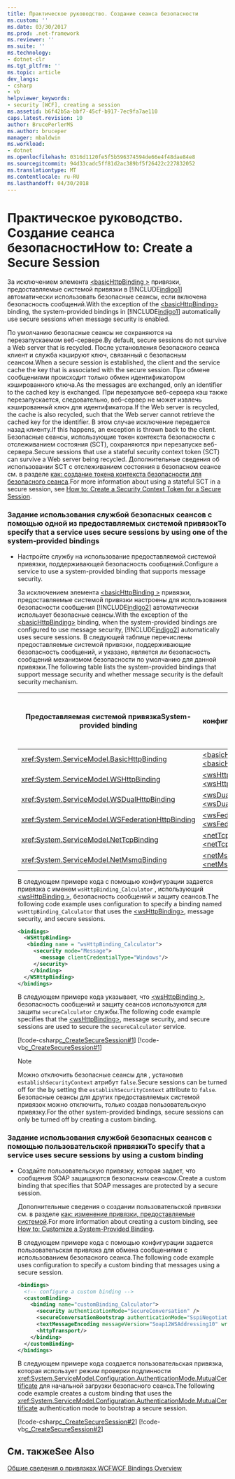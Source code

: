 ```yaml
---
title: Практическое руководство. Создание сеанса безопасности
ms.custom: ''
ms.date: 03/30/2017
ms.prod: .net-framework
ms.reviewer: ''
ms.suite: ''
ms.technology:
- dotnet-clr
ms.tgt_pltfrm: ''
ms.topic: article
dev_langs:
- csharp
- vb
helpviewer_keywords:
- security [WCF], creating a session
ms.assetid: b6f42b5a-bbf7-45cf-b917-7ec9fa7ae110
caps.latest.revision: 10
author: BrucePerlerMS
ms.author: bruceper
manager: mbaldwin
ms.workload:
- dotnet
ms.openlocfilehash: 0316d1120fe5f5b596374594de66e4f48dae84e8
ms.sourcegitcommit: 94d33cadc5ff81d2ac389bf5f26422c227832052
ms.translationtype: MT
ms.contentlocale: ru-RU
ms.lasthandoff: 04/30/2018
---
```

# <a name="how-to-create-a-secure-session"></a><span data-ttu-id="4565f-102">Практическое руководство. Создание сеанса безопасности</span><span class="sxs-lookup"><span data-stu-id="4565f-102">How to: Create a Secure Session</span></span>
<span data-ttu-id="4565f-103">За исключением элемента [ \<basicHttpBinding >](../../../../docs/framework/configure-apps/file-schema/wcf/basichttpbinding.md) привязки, предоставляемые системой привязки в [!INCLUDE[indigo1](../../../../includes/indigo1-md.md)] автоматически использовать безопасные сеансы, если включена безопасность сообщений.</span><span class="sxs-lookup"><span data-stu-id="4565f-103">With the exception of the [\<basicHttpBinding>](../../../../docs/framework/configure-apps/file-schema/wcf/basichttpbinding.md) binding, the system-provided bindings in [!INCLUDE[indigo1](../../../../includes/indigo1-md.md)] automatically use secure sessions when message security is enabled.</span></span>  
  
 <span data-ttu-id="4565f-104">По умолчанию безопасные сеансы не сохраняются на перезапускаемом веб-сервере.</span><span class="sxs-lookup"><span data-stu-id="4565f-104">By default, secure sessions do not survive a Web server that is recycled.</span></span> <span data-ttu-id="4565f-105">После установления безопасного сеанса клиент и служба кэшируют ключ, связанный с безопасным сеансом.</span><span class="sxs-lookup"><span data-stu-id="4565f-105">When a secure session is established, the client and the service cache the key that is associated with the secure session.</span></span> <span data-ttu-id="4565f-106">При обмене сообщениями происходит только обмен идентификатором кэшированного ключа.</span><span class="sxs-lookup"><span data-stu-id="4565f-106">As the messages are exchanged, only an identifier to the cached key is exchanged.</span></span> <span data-ttu-id="4565f-107">При перезапуске веб-сервера кэш также перезапускается, следовательно, веб-сервер не может извлечь кэшированный ключ для идентификатора.</span><span class="sxs-lookup"><span data-stu-id="4565f-107">If the Web server is recycled, the cache is also recycled, such that the Web server cannot retrieve the cached key for the identifier.</span></span> <span data-ttu-id="4565f-108">В этом случае исключение передается назад клиенту.</span><span class="sxs-lookup"><span data-stu-id="4565f-108">If this happens, an exception is thrown back to the client.</span></span> <span data-ttu-id="4565f-109">Безопасные сеансы, использующие токен контекста безопасности с отслеживанием состояния (SCT), сохраняются при перезапуске веб-сервера.</span><span class="sxs-lookup"><span data-stu-id="4565f-109">Secure sessions that use a stateful security context token (SCT) can survive a Web server being recycled.</span></span> <span data-ttu-id="4565f-110">Дополнительные сведения об использовании SCT с отслеживанием состояния в безопасном сеансе см. в разделе [как: создание токена контекста безопасности для безопасного сеанса](../../../../docs/framework/wcf/feature-details/how-to-create-a-security-context-token-for-a-secure-session.md).</span><span class="sxs-lookup"><span data-stu-id="4565f-110">For more information about using a stateful SCT in a secure session, see [How to: Create a Security Context Token for a Secure Session](../../../../docs/framework/wcf/feature-details/how-to-create-a-security-context-token-for-a-secure-session.md).</span></span>  
  
### <a name="to-specify-that-a-service-uses-secure-sessions-by-using-one-of-the-system-provided-bindings"></a><span data-ttu-id="4565f-111">Задание использования службой безопасных сеансов с помощью одной из предоставляемых системой привязок</span><span class="sxs-lookup"><span data-stu-id="4565f-111">To specify that a service uses secure sessions by using one of the system-provided bindings</span></span>  
  
-   <span data-ttu-id="4565f-112">Настройте службу на использование предоставляемой системой привязки, поддерживающей безопасность сообщений.</span><span class="sxs-lookup"><span data-stu-id="4565f-112">Configure a service to use a system-provided binding that supports message security.</span></span>  
  
     <span data-ttu-id="4565f-113">За исключением элемента [ \<basicHttpBinding >](../../../../docs/framework/configure-apps/file-schema/wcf/basichttpbinding.md) привязки, предоставляемые системой привязки настроены для использования безопасности сообщения [!INCLUDE[indigo2](../../../../includes/indigo2-md.md)] автоматически использует безопасные сеансы.</span><span class="sxs-lookup"><span data-stu-id="4565f-113">With the exception of the [\<basicHttpBinding>](../../../../docs/framework/configure-apps/file-schema/wcf/basichttpbinding.md) binding, when the system-provided bindings are configured to use message security, [!INCLUDE[indigo2](../../../../includes/indigo2-md.md)] automatically uses secure sessions.</span></span> <span data-ttu-id="4565f-114">В следующей таблице перечислены предоставляемые системой привязки, поддерживающие безопасность сообщений, и указано, является ли безопасность сообщений механизмом безопасности по умолчанию для данной привязки.</span><span class="sxs-lookup"><span data-stu-id="4565f-114">The following table lists the system-provided bindings that support message security and whether message security is the default security mechanism.</span></span>  
  
    |<span data-ttu-id="4565f-115">Предоставляемая системой привязка</span><span class="sxs-lookup"><span data-stu-id="4565f-115">System-provided binding</span></span>|<span data-ttu-id="4565f-116">Элемент конфигурации</span><span class="sxs-lookup"><span data-stu-id="4565f-116">Configuration element</span></span>|<span data-ttu-id="4565f-117">Безопасность сообщений включена по умолчанию</span><span class="sxs-lookup"><span data-stu-id="4565f-117">Message security on by default</span></span>|  
    |------------------------------|---------------------------|------------------------------------|  
    |<xref:System.ServiceModel.BasicHttpBinding>|[<span data-ttu-id="4565f-118">\<basicHttpBinding ></span><span class="sxs-lookup"><span data-stu-id="4565f-118">\<basicHttpBinding></span></span>](../../../../docs/framework/configure-apps/file-schema/wcf/basichttpbinding.md)|<span data-ttu-id="4565f-119">Нет</span><span class="sxs-lookup"><span data-stu-id="4565f-119">No</span></span>|  
    |<xref:System.ServiceModel.WSHttpBinding>|[<span data-ttu-id="4565f-120">\<wsHttpBinding ></span><span class="sxs-lookup"><span data-stu-id="4565f-120">\<wsHttpBinding></span></span>](../../../../docs/framework/configure-apps/file-schema/wcf/wshttpbinding.md)|<span data-ttu-id="4565f-121">Да</span><span class="sxs-lookup"><span data-stu-id="4565f-121">Yes</span></span>|  
    |<xref:System.ServiceModel.WSDualHttpBinding>|[<span data-ttu-id="4565f-122">\<wsDualHttpBinding ></span><span class="sxs-lookup"><span data-stu-id="4565f-122">\<wsDualHttpBinding></span></span>](../../../../docs/framework/configure-apps/file-schema/wcf/wsdualhttpbinding.md)|<span data-ttu-id="4565f-123">Да</span><span class="sxs-lookup"><span data-stu-id="4565f-123">Yes</span></span>|  
    |<xref:System.ServiceModel.WSFederationHttpBinding>|[<span data-ttu-id="4565f-124">\<wsFederationHttpBinding ></span><span class="sxs-lookup"><span data-stu-id="4565f-124">\<wsFederationHttpBinding></span></span>](../../../../docs/framework/configure-apps/file-schema/wcf/wsfederationhttpbinding.md)|<span data-ttu-id="4565f-125">Да</span><span class="sxs-lookup"><span data-stu-id="4565f-125">Yes</span></span>|  
    |<xref:System.ServiceModel.NetTcpBinding>|[<span data-ttu-id="4565f-126">\<netTcpBinding ></span><span class="sxs-lookup"><span data-stu-id="4565f-126">\<netTcpBinding></span></span>](../../../../docs/framework/configure-apps/file-schema/wcf/nettcpbinding.md)|<span data-ttu-id="4565f-127">Нет</span><span class="sxs-lookup"><span data-stu-id="4565f-127">No</span></span>|  
    |<xref:System.ServiceModel.NetMsmqBinding>|[<span data-ttu-id="4565f-128">\<netMsmqBinding ></span><span class="sxs-lookup"><span data-stu-id="4565f-128">\<netMsmqBinding></span></span>](../../../../docs/framework/configure-apps/file-schema/wcf/netmsmqbinding.md)|<span data-ttu-id="4565f-129">Нет</span><span class="sxs-lookup"><span data-stu-id="4565f-129">No</span></span>|  
  
     <span data-ttu-id="4565f-130">В следующем примере кода с помощью конфигурации задается привязка с именем `wsHttpBinding_Calculator` , использующий [ \<wsHttpBinding >](../../../../docs/framework/configure-apps/file-schema/wcf/wshttpbinding.md), безопасность сообщений и защиту сеансов.</span><span class="sxs-lookup"><span data-stu-id="4565f-130">The following code example uses configuration to specify a binding named `wsHttpBinding_Calculator` that uses the [\<wsHttpBinding>](../../../../docs/framework/configure-apps/file-schema/wcf/wshttpbinding.md), message security, and secure sessions.</span></span>  
  
    ```xml  
    <bindings>  
      <WSHttpBinding>  
       <binding name = "wsHttpBinding_Calculator">  
         <security mode="Message">  
           <message clientCredentialType="Windows"/>  
         </security>  
        </binding>  
      </WSHttpBinding>  
    </bindings>  
    ```  
  
     <span data-ttu-id="4565f-131">В следующем примере кода указывает, что [ \<wsHttpBinding >](../../../../docs/framework/configure-apps/file-schema/wcf/wshttpbinding.md), безопасность сообщений и защиту сеансов используются для защиты `secureCalculator` службы.</span><span class="sxs-lookup"><span data-stu-id="4565f-131">The following code example specifies that the [\<wsHttpBinding>](../../../../docs/framework/configure-apps/file-schema/wcf/wshttpbinding.md), message security, and secure sessions are used to secure the `secureCalculator` service.</span></span>  
  
     [!code-csharp[c_CreateSecureSession#1](../../../../samples/snippets/csharp/VS_Snippets_CFX/c_createsecuresession/cs/secureservice.cs#1)]
     [!code-vb[c_CreateSecureSession#1](../../../../samples/snippets/visualbasic/VS_Snippets_CFX/c_createsecuresession/vb/secureservice.vb#1)]  
  
    > [!NOTE]
    >  <span data-ttu-id="4565f-132">Можно отключить безопасные сеансы для [ <wsHttpBinding> ](../../../../docs/framework/configure-apps/file-schema/wcf/wshttpbinding.md) , установив `establishSecurityContext` атрибут `false`.</span><span class="sxs-lookup"><span data-stu-id="4565f-132">Secure sessions can be turned off for the [<wsHttpBinding>](../../../../docs/framework/configure-apps/file-schema/wcf/wshttpbinding.md) by setting the `establishSecurityContext` attribute to `false`.</span></span> <span data-ttu-id="4565f-133">Безопасные сеансы для других предоставляемых системой привязок можно отключить, только создав пользовательскую привязку.</span><span class="sxs-lookup"><span data-stu-id="4565f-133">For the other system-provided bindings, secure sessions can only be turned off by creating a custom binding.</span></span>  
  
### <a name="to-specify-that-a-service-uses-secure-sessions-by-using-a-custom-binding"></a><span data-ttu-id="4565f-134">Задание использования службой безопасных сеансов с помощью пользовательской привязки</span><span class="sxs-lookup"><span data-stu-id="4565f-134">To specify that a service uses secure sessions by using a custom binding</span></span>  
  
-   <span data-ttu-id="4565f-135">Создайте пользовательскую привязку, которая задает, что сообщения SOAP защищаются безопасным сеансом.</span><span class="sxs-lookup"><span data-stu-id="4565f-135">Create a custom binding that specifies that SOAP messages are protected by a secure session.</span></span>  
  
     <span data-ttu-id="4565f-136">Дополнительные сведения о создании пользовательской привязки см. в разделе [как: изменение привязки, предоставляемые системой](../../../../docs/framework/wcf/extending/how-to-customize-a-system-provided-binding.md).</span><span class="sxs-lookup"><span data-stu-id="4565f-136">For more information about creating a custom binding, see [How to: Customize a System-Provided Binding](../../../../docs/framework/wcf/extending/how-to-customize-a-system-provided-binding.md).</span></span>  
  
     <span data-ttu-id="4565f-137">В следующем примере кода с помощью конфигурации задается пользовательская привязка для обмена сообщениями с использованием безопасного сеанса.</span><span class="sxs-lookup"><span data-stu-id="4565f-137">The following code example uses configuration to specify a custom binding that messages using a secure session.</span></span>  
  
    ```xml  
    <bindings>  
      <!-- configure a custom binding -->  
      <customBinding>  
        <binding name="customBinding_Calculator">  
          <security authenticationMode="SecureConversation" />  
          <secureConversationBootstrap authenticationMode="SspiNegotiated" />  
          <textMessageEncoding messageVersion="Soap12WSAddressing10" writeEncoding="utf-8"/>  
          <httpTransport/>  
        </binding>  
      </customBinding>  
    </bindings>  
    ```  
  
     <span data-ttu-id="4565f-138">В следующем примере кода создается пользовательская привязка, которая использует режим проверки подлинности <xref:System.ServiceModel.Configuration.AuthenticationMode.MutualCertificate> для начальной загрузки безопасного сеанса.</span><span class="sxs-lookup"><span data-stu-id="4565f-138">The following code example creates a custom binding that uses the <xref:System.ServiceModel.Configuration.AuthenticationMode.MutualCertificate> authentication mode to bootstrap a secure session.</span></span>  
  
     [!code-csharp[c_CreateSecureSession#2](../../../../samples/snippets/csharp/VS_Snippets_CFX/c_createsecuresession/cs/secureservice.cs#2)]
     [!code-vb[c_CreateSecureSession#2](../../../../samples/snippets/visualbasic/VS_Snippets_CFX/c_createsecuresession/vb/secureservice.vb#2)]  
  
## <a name="see-also"></a><span data-ttu-id="4565f-139">См. также</span><span class="sxs-lookup"><span data-stu-id="4565f-139">See Also</span></span>  
 [<span data-ttu-id="4565f-140">Общие сведения о привязках WCF</span><span class="sxs-lookup"><span data-stu-id="4565f-140">WCF Bindings Overview</span></span>](../../../../docs/framework/wcf/bindings-overview.md)
